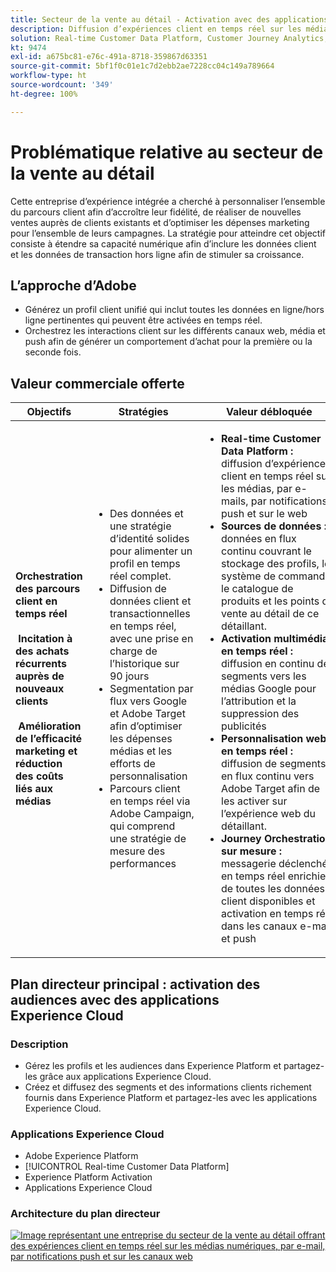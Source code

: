 ```yaml
---
title: Secteur de la vente au détail - Activation avec des applications Experience Cloud
description: Diffusion d’expériences client en temps réel sur les médias numériques, par e-mail, par notifications push et sur les canaux web.
solution: Real-time Customer Data Platform, Customer Journey Analytics, Journey Orchestration, Campaign, Analytics, Target
kt: 9474
exl-id: a675bc81-e76c-491a-8718-359867d63351
source-git-commit: 5bf1f0c01e1c7d2ebb2ae7228cc04c149a789664
workflow-type: ht
source-wordcount: '349'
ht-degree: 100%

---
```


# Problématique relative au secteur de la vente au détail

Cette entreprise d’expérience intégrée a cherché à personnaliser l’ensemble du parcours client afin d’accroître leur fidélité, de réaliser de nouvelles ventes auprès de clients existants et d’optimiser les dépenses marketing pour l’ensemble de leurs campagnes. La stratégie pour atteindre cet objectif consiste à étendre sa capacité numérique afin d’inclure les données client et les données de transaction hors ligne afin de stimuler sa croissance.

## L’approche d’Adobe

* Générez un profil client unifié qui inclut toutes les données en ligne/hors ligne pertinentes qui peuvent être activées en temps réel.
* Orchestrez les interactions client sur les différents canaux web, média et push afin de générer un comportement d’achat pour la première ou la seconde fois.

## Valeur commerciale offerte

| Objectifs | Stratégies | Valeur débloquée |
|---|---|---|
| **Orchestration des parcours client en temps réel **<br></br>** Incitation à des achats récurrents auprès de nouveaux clients **<br></br>** Amélioration de l’efficacité marketing et réduction des coûts liés aux médias**</ul> | <ul><li>Des données et une stratégie d’identité solides pour alimenter un profil en temps réel complet.</li><li>Diffusion de données client et transactionnelles en temps réel, avec une prise en charge de l’historique sur 90 jours</li><li>Segmentation par flux vers Google et Adobe Target afin d’optimiser les dépenses médias et les efforts de personnalisation</li><li>Parcours client en temps réel via Adobe Campaign, qui comprend une stratégie de mesure des performances</li></ul> | <ul><li><strong>Real-time Customer Data Platform :</strong> diffusion d’expériences client en temps réel sur les médias, par e-mails, par notifications push et sur le web</li><li><strong>Sources de données :</strong> données en flux continu couvrant le stockage des profils, le système de commande, le catalogue de produits et les points de vente au détail de ce détaillant.</li><li><strong>Activation multimédia en temps réel :</strong> diffusion en continu de segments vers les médias Google pour l’attribution et la suppression des publicités</li><li><strong>Personnalisation web en temps réel :</strong> diffusion de segments en flux continu vers Adobe Target afin de les activer sur l’expérience web du détaillant.</li><li><strong>Journey Orchestration, sur mesure :</strong> messagerie déclenchée en temps réel enrichie de toutes les données client disponibles et activation en temps réel dans les canaux e-mail et push</li></ul> |

## Plan directeur principal : activation des audiences avec des applications Experience Cloud

### Description

<ul><li>Gérez les profils et les audiences dans Experience Platform et partagez-les grâce aux applications Experience Cloud.</li><li>Créez et diffusez des segments et des informations clients richement fournis dans Experience Platform et partagez-les avec les applications Experience Cloud.</li></ul>

### Applications Experience Cloud

<ul><li>Adobe Experience Platform</li><li>[!UICONTROL Real-time Customer Data Platform]</li><li>Experience Platform Activation</li><li>Applications Experience Cloud</li></ul>

### Architecture du plan directeur

<a href="https://experienceleague.adobe.com/docs/blueprints-learn/architecture/audience-activation/platform-and-applications.html?lang=fr"><img alt="Image représentant une entreprise du secteur de la vente au détail offrant des expériences client en temps réel sur les médias numériques, par e-mail, par notifications push et sur les canaux web" src="https://experienceleague.adobe.com/docs/blueprints-learn/assets/aep+apps.svg?lang=en" class="modal-image" /></a>
